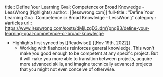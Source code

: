 title:: Define Your Learning Goal: Competence or Broad Knowledge - LessWrong (highlights)
author:: [[lesswrong.com]]
full-title:: "Define Your Learning Goal: Competence or Broad Knowledge - LessWrong"
category:: #articles
url:: https://www.lesswrong.com/posts/dMjLzgD3udmYpnqB3/define-your-learning-goal-competence-or-broad-knowledge

- Highlights first synced by [[Readwise]] [[Nov 19th, 2022]]
	- Working with flashcards reinforces general knowledge. This won't make you good enough to be competent at any specific project. But it will make you more able to transition between projects, acquire more advanced skills, and imagine technically advanced projects that you might not even conceive of otherwise.